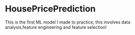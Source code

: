 # HousePricePrediction
 This is the first ML model I made to practice, this involves data analysis,feature engineering and feature selection!
